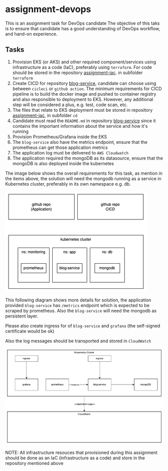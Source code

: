 # assignment-devops

This is an assignment task for DevOps candidate
The objective of this taks is to ensure that candidate has a good understanding of DevOps workflow, and hand-on experience.

## Tasks
1. Provision EKS (or AKS) and other required component/services using infrastructure as a code (IaC), preferably using `terraform`. For code should be stored in the repository [assignment-iac](https://github.com/Zeabix/assignment-iac). in subfolder `terraform`
2. Create CICD for repository [blog-service](https://github.com/Zeabix/blog-service), candidate can choose using between `cicleci` or `github action`. The minimum requirements for CICD pipeline is to build the docker image and pushed to container registry and also responsible to deployment to EKS. However, any additional step will be considered a plus, e.g. test, code scan, etc.
3. The files that relate to EKS deployment must be stored in repository [assignment-iac](https://github.com/Zeabix/assignment-iac), in subfolder `cd`
4. Candidate must read the `README.md` in repository [blog-service](https://github.com/Zeabix/blog-service) since it contains the important information about the service and how it's running
5. Provision Prometheus/Grafana inside the EKS
6. The `blog-service` also have the metrics endpoint, ensure that the prometheus can get those application metrics
7. The application log must be delivered to `AWS Cloudwatch`
8. The application required the mongoDB as its datasource, ensure that the mongoDB is also deployed inside the kubernetes


The image below shows the overall requirements for this task, as mention in the items above, the solution will need the mongodb running as a service in Kubernetes cluster, preferably in its own namespace e.g. db.

![Diagram 1](/asset/Task-Page-1.png)


This following diagram shows more details for solution, the application provided `blog-service` has `/metrics` endpoint which is expected to be scraped by prometheus. Also the `blog-service` will need the mongodb as persistent layer.

Please also create ingress for of `blog-service` and `grafana` (the self-signed certificate would be ok)

Also the log messages should be transported and stored in `CloudWatch` 

![Diagram 2](asset/Task-Page-2.png)


NOTE: All infrastructure resouces that provisioned during this assignment should be done as an IaC (infrastructure as a code) and store in the repository mentioned above
